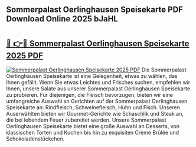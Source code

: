 ## Sommerpalast Oerlinghausen Speisekarte PDF Download Online 2025 bJaHL

# <h2><a href="http://gc97eoo.nevu.top/?p=Sommerpalast+Oerlinghausen+Speisekarte">🔗 👉🔴 Sommerpalast Oerlinghausen Speisekarte 2025 PDF</a></h2>

[![Sommerpalast Oerlinghausen Speisekarte 2025 PDF](https://i.imgur.com/dBaPXMq.png)](http://gc97eoo.nevu.top/?p=Sommerpalast+Oerlinghausen+Speisekarte)
Die Sommerpalast Oerlinghausen Speisekarte ist eine Gelegenheit, etwas zu wählen, das Ihnen gefällt. Wenn Sie etwas Leichtes und Frisches suchen, empfehlen wir Ihnen, unsere Salate aus unserer Sommerpalast Oerlinghausen Speisekarte zu probieren. Für diejenigen, die Fleisch bevorzugen, bieten wir eine umfangreiche Auswahl an Gerichten auf der Sommerpalast Oerlinghausen Speisekarte an: Rindfleisch, Schweinefleisch, Huhn und Fisch. Unseren Auserwählten bieten wir Gourmet-Gerichte wie Schaschlik und Steak an, die bei lebendem Feuer zubereitet werden. Unsere Sommerpalast Oerlinghausen Speisekarte bietet eine große Auswahl an Desserts, von klassischen Torten und Kuchen bis hin zu exquisiten Crème Brûlée und Schokoladenstückchen.
